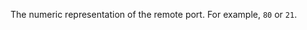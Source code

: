 <!-- YAML
added: v0.5.10
-->

The numeric representation of the remote port. For example,
`80` or `21`.

